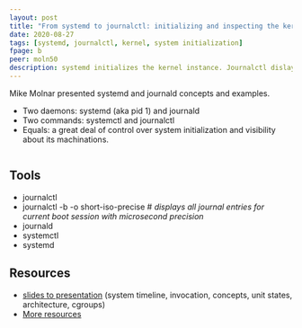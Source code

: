 ```yaml
---
layout: post
title: "From systemd to journalctl: initializing and inspecting the kernel"
date: 2020-08-27
tags: [systemd, journalctl, kernel, system initialization]
fpage: b
peer: moln50
description: systemd initializes the kernel instance. Journalctl dislays detailed logs about system activity.
---
```

Mike Molnar presented systemd and journald concepts and examples.

* Two daemons: systemd (aka pid 1) and journald
* Two commands: systemctl and journalctl
* Equals: a great deal of control over system initialization and visibility about its machinations.

```Systemd is a system and service manager for Linux operating systems. When run as first process on boot (as PID 1), it acts as init system that brings up and maintains userspace services. Separate instances are started for logged-in users to start their services. -- man page, systemd(1)
```

## Tools

* journalctl
* journalctl -b -o short-iso-precise  #  *displays all journal entries for current boot session with microsecond precision*
* journald
* systemctl
* systemd

## Resources

* [slides to presentation](https://skedzy.com/wp-content/uploads/2020/08/systemd-20200827.pdf) (system timeline, invocation, concepts, unit states, architecture, cgroups)
* [More resources](https://skedzy.com/2020/08/systemd-resources/)
